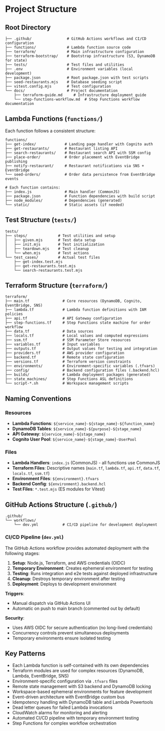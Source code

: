 # Project Structure

## Root Directory

```
├── .github/                # GitHub Actions workflows and CI/CD configuration
├── functions/              # Lambda function source code
├── terraform/              # Main infrastructure configuration
├── terraform-bootstrap/    # Bootstrap infrastructure (S3, DynamoDB for state)
├── tests/                  # Test files and utilities
├── .env                    # Environment variables (local development)
├── package.json            # Root package.json with test scripts
├── seed-restaurants.mjs    # Database seeding script
├── vitest.config.mjs       # Test configuration
└── docs/                   # Project documentation
    ├── terraform-guide.md     # Infrastructure deployment guide
    └── step-functions-workflow.md  # Step Functions workflow documentation
```

## Lambda Functions (`functions/`)

Each function follows a consistent structure:

```
functions/
├── get-index/             # Landing page handler with Cognito auth
├── get-restaurants/       # Restaurant listing API
├── search-restaurants/    # Restaurant search API with SSM config
├── place-order/           # Order placement with EventBridge publishing
├── notify-restaurant/     # Restaurant notifications via SNS + EventBridge
└── seed-orders/           # Order data persistence from EventBridge events

# Each function contains:
├── index.js               # Main handler (CommonJS)
├── package.json           # Function dependencies with build script
├── node_modules/          # Dependencies (generated)
└── static/                # Static assets (if needed)
```

## Test Structure (`tests/`)

```
tests/
├── steps/              # Test utilities and setup
│   ├── given.mjs       # Test data setup
│   ├── init.mjs        # Test initialization
│   ├── teardown.mjs    # Test cleanup
│   └── when.mjs        # Test actions
└── test_cases/         # Actual test files
    ├── get-index.test.mjs
    ├── get-restaurants.test.mjs
    └── search-restaurants.test.mjs
```

## Terraform Structure (`terraform/`)

```
terraform/
├── main.tf               # Core resources (DynamoDB, Cognito, EventBridge, SNS)
├── lambda.tf             # Lambda function definitions with IAM policies
├── api.tf                # API Gateway configuration
├── step-functions.tf     # Step Functions state machine for order workflow
├── data.tf               # Data sources
├── locals.tf             # Local values and computed expressions
├── ssm.tf                # SSM Parameter Store resources
├── variables.tf          # Input variables
├── outputs.tf            # Output values for testing and integration
├── providers.tf          # AWS provider configuration
├── backend.tf            # Remote state configuration
├── versions.tf           # Terraform version constraints
├── environments/         # Environment-specific variables (.tfvars)
├── config/               # Backend configuration files (.backend.hcl)
├── builds/               # Lambda deployment packages (generated)
├── state_machines/       # Step Functions ASL definitions
└── script-*.sh           # Workspace management scripts
```

## Naming Conventions

### Resources

- **Lambda Functions**: `${service_name}-${stage_name}-${function_name}`
- **DynamoDB Tables**: `${service_name}-${purpose}-${stage_name}`
- **API Gateway**: `${service_name}-${stage_name}`
- **Cognito User Pool**: `${service_name}-${stage_name}-UserPool`

### Files

- **Lambda Handlers**: `index.js` (CommonJS) - all functions use CommonJS
- **Terraform Files**: Descriptive names (`main.tf`, `lambda.tf`, `api.tf`, `data.tf`, `locals.tf`, `ssm.tf`)
- **Environment Files**: `${environment}.tfvars`
- **Backend Config**: `${environment}.backend.hcl`
- **Test Files**: `*.test.mjs` (ES modules for Vitest)

## GitHub Actions Structure (`.github/`)

```
.github/
└── workflows/
    └── dev.yml           # CI/CD pipeline for development deployment
```

### CI/CD Pipeline (`dev.yml`)

The GitHub Actions workflow provides automated deployment with the following stages:

1. **Setup**: Node.js, Terraform, and AWS credentials (OIDC)
2. **Temporary Environment**: Creates ephemeral environment for testing
3. **Testing**: Runs integration and e2e tests against deployed infrastructure
4. **Cleanup**: Destroys temporary environment after testing
5. **Deployment**: Deploys to development environment

**Triggers**:
- Manual dispatch via GitHub Actions UI
- Automatic on push to main branch (commented out by default)

**Security**:
- Uses AWS OIDC for secure authentication (no long-lived credentials)
- Concurrency controls prevent simultaneous deployments
- Temporary environments ensure isolated testing

## Key Patterns

- Each Lambda function is self-contained with its own dependencies
- Terraform modules are used for complex resources (DynamoDB, Lambda, EventBridge, SNS)
- Environment-specific configuration via `.tfvars` files
- Remote state management with S3 backend and DynamoDB locking
- Workspace-based ephemeral environments for feature development
- Event-driven architecture with EventBridge custom bus
- Idempotency handling with DynamoDB table and Lambda Powertools
- Dead letter queues for failed Lambda invocations
- CloudWatch alarms for monitoring and alerting
- Automated CI/CD pipeline with temporary environment testing
- Step Functions for complex workflow orchestration
